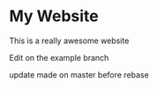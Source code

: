 # My Website
This is a really awesome website

Edit on the example branch


update made on master before rebase
